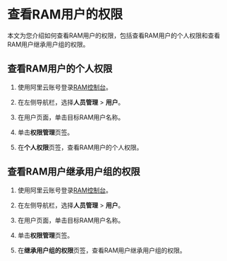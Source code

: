 # 查看RAM用户的权限

本文为您介绍如何查看RAM用户的权限，包括查看RAM用户的个人权限和查看RAM用户继承用户组的权限。

## 查看RAM用户的个人权限

1.  使用阿里云账号登录[RAM控制台](https://ram.console.aliyun.com/)。

2.  在左侧导航栏，选择**人员管理** \> **用户**。

3.  在用户页面，单击目标RAM用户名称。

4.  单击**权限管理**页签。

5.  在**个人权限**页签，查看RAM用户的个人权限。


## 查看RAM用户继承用户组的权限

1.  使用阿里云账号登录[RAM控制台](https://ram.console.aliyun.com/)。

2.  在左侧导航栏，选择**人员管理** \> **用户**。

3.  在用户页面，单击目标RAM用户名称。

4.  单击**权限管理**页签。

5.  在**继承用户组的权限**页签，查看RAM用户继承用户组的权限。


